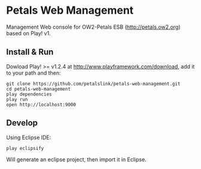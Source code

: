 # Petals Web Management

Management Web console for OW2-Petals ESB (http://petals.ow2.org) based on Play! v1.

## Install & Run

Dowload Play! >= v1.2.4 at http://www.playframework.com/download, add it to your path and then:

    git clone https://github.com/petalslink/petals-web-management.git
    cd petals-web-management
    play dependencies
    play run
    open http://localhost:9000

## Develop

Using Eclipse IDE:

    play eclipsify

Will generate an eclipse project, then import it in Eclipse.